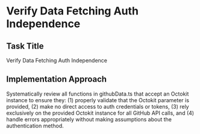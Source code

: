 # Verify Data Fetching Auth Independence

## Task Title
Verify Data Fetching Auth Independence

## Implementation Approach
Systematically review all functions in githubData.ts that accept an Octokit instance to ensure they: (1) properly validate that the Octokit parameter is provided, (2) make no direct access to auth credentials or tokens, (3) rely exclusively on the provided Octokit instance for all GitHub API calls, and (4) handle errors appropriately without making assumptions about the authentication method.